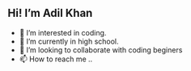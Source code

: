## Hi! I’m Adil Khan 
- 👀 I’m interested in coding.
- 🌱 I’m currently in high school.
- 💞️ I’m looking to collaborate with coding beginers
- 📫 How to reach me ..

<!---
Adilkhan01V/Adilkhan01V is a ✨ special ✨ repository because its `README.md` (this file) appears on your GitHub profile.
You can click the Preview link to take a look at your changes.
--->
